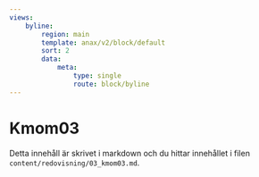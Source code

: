 ```yaml
---
views:
    byline:
        region: main
        template: anax/v2/block/default
        sort: 2
        data:
            meta:
                type: single
                route: block/byline
---
```

Kmom03
=========================

Detta innehåll är skrivet i markdown och du hittar innehållet i filen `content/redovisning/03_kmom03.md`.
